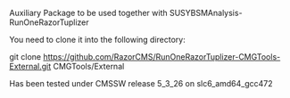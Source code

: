 Auxiliary Package to be used together with SUSYBSMAnalysis-RunOneRazorTuplizer

You need to clone it into the following directory:

git clone https://github.com/RazorCMS/RunOneRazorTuplizer-CMGTools-External.git  CMGTools/External

Has been tested under CMSSW release 5_3_26 on slc6_amd64_gcc472

